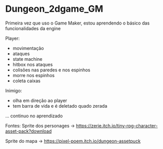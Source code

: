 # Dungeon_2dgame_GM
Primeira vez que uso o Game Maker, estou aprendendo o básico das funcionalidades da engine 

Player:
- movimentação
- ataques
- state machine
- hitbox nos ataques
- colisões nas paredes e nos espinhos
- morre nos espinhos
- coleta caixas

Inimigo:
 - olha em direção ao player
 - tem barra de vida e é deletado quado zerada

...
continuo no aprendizado



Fontes:
Sprite dos personages -> https://zerie.itch.io/tiny-rpg-character-asset-pack?download

Sprite do mapa -> https://pixel-poem.itch.io/dungeon-assetpuck


